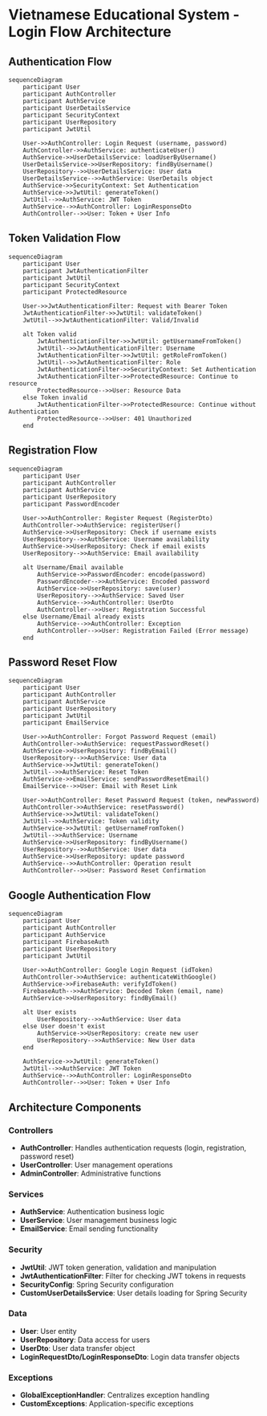 # Vietnamese Educational System - Login Flow Architecture

## Authentication Flow

```mermaid
sequenceDiagram
    participant User
    participant AuthController
    participant AuthService
    participant UserDetailsService
    participant SecurityContext
    participant UserRepository
    participant JwtUtil

    User->>AuthController: Login Request (username, password)
    AuthController->>AuthService: authenticateUser()
    AuthService->>UserDetailsService: loadUserByUsername()
    UserDetailsService->>UserRepository: findByUsername()
    UserRepository-->>UserDetailsService: User data
    UserDetailsService-->>AuthService: UserDetails object
    AuthService->>SecurityContext: Set Authentication
    AuthService->>JwtUtil: generateToken()
    JwtUtil-->>AuthService: JWT Token
    AuthService-->>AuthController: LoginResponseDto
    AuthController-->>User: Token + User Info
```

## Token Validation Flow

```mermaid
sequenceDiagram
    participant User
    participant JwtAuthenticationFilter
    participant JwtUtil
    participant SecurityContext
    participant ProtectedResource

    User->>JwtAuthenticationFilter: Request with Bearer Token
    JwtAuthenticationFilter->>JwtUtil: validateToken()
    JwtUtil-->>JwtAuthenticationFilter: Valid/Invalid
    
    alt Token valid
        JwtAuthenticationFilter->>JwtUtil: getUsernameFromToken()
        JwtUtil-->>JwtAuthenticationFilter: Username
        JwtAuthenticationFilter->>JwtUtil: getRoleFromToken()
        JwtUtil-->>JwtAuthenticationFilter: Role
        JwtAuthenticationFilter->>SecurityContext: Set Authentication
        JwtAuthenticationFilter->>ProtectedResource: Continue to resource
        ProtectedResource-->>User: Resource Data
    else Token invalid
        JwtAuthenticationFilter->>ProtectedResource: Continue without Authentication
        ProtectedResource-->>User: 401 Unauthorized
    end
```

## Registration Flow

```mermaid
sequenceDiagram
    participant User
    participant AuthController
    participant AuthService
    participant UserRepository
    participant PasswordEncoder

    User->>AuthController: Register Request (RegisterDto)
    AuthController->>AuthService: registerUser()
    AuthService->>UserRepository: Check if username exists
    UserRepository-->>AuthService: Username availability
    AuthService->>UserRepository: Check if email exists
    UserRepository-->>AuthService: Email availability
    
    alt Username/Email available
        AuthService->>PasswordEncoder: encode(password)
        PasswordEncoder-->>AuthService: Encoded password
        AuthService->>UserRepository: save(user)
        UserRepository-->>AuthService: Saved User
        AuthService-->>AuthController: UserDto
        AuthController-->>User: Registration Successful
    else Username/Email already exists
        AuthService-->>AuthController: Exception
        AuthController-->>User: Registration Failed (Error message)
    end
```

## Password Reset Flow

```mermaid
sequenceDiagram
    participant User
    participant AuthController
    participant AuthService
    participant UserRepository
    participant JwtUtil
    participant EmailService

    User->>AuthController: Forgot Password Request (email)
    AuthController->>AuthService: requestPasswordReset()
    AuthService->>UserRepository: findByEmail()
    UserRepository-->>AuthService: User data
    AuthService->>JwtUtil: generateToken()
    JwtUtil-->>AuthService: Reset Token
    AuthService->>EmailService: sendPasswordResetEmail()
    EmailService-->>User: Email with Reset Link
    
    User->>AuthController: Reset Password Request (token, newPassword)
    AuthController->>AuthService: resetPassword()
    AuthService->>JwtUtil: validateToken()
    JwtUtil-->>AuthService: Token validity
    AuthService->>JwtUtil: getUsernameFromToken()
    JwtUtil-->>AuthService: Username
    AuthService->>UserRepository: findByUsername()
    UserRepository-->>AuthService: User data
    AuthService->>UserRepository: update password
    AuthService-->>AuthController: Operation result
    AuthController-->>User: Password Reset Confirmation
```

## Google Authentication Flow

```mermaid
sequenceDiagram
    participant User
    participant AuthController
    participant AuthService
    participant FirebaseAuth
    participant UserRepository
    participant JwtUtil

    User->>AuthController: Google Login Request (idToken)
    AuthController->>AuthService: authenticateWithGoogle()
    AuthService->>FirebaseAuth: verifyIdToken()
    FirebaseAuth-->>AuthService: Decoded Token (email, name)
    AuthService->>UserRepository: findByEmail()
    
    alt User exists
        UserRepository-->>AuthService: User data
    else User doesn't exist
        AuthService->>UserRepository: create new user
        UserRepository-->>AuthService: New User data
    end
    
    AuthService->>JwtUtil: generateToken()
    JwtUtil-->>AuthService: JWT Token
    AuthService-->>AuthController: LoginResponseDto
    AuthController-->>User: Token + User Info
```

## Architecture Components

### Controllers
- **AuthController**: Handles authentication requests (login, registration, password reset)
- **UserController**: User management operations
- **AdminController**: Administrative functions

### Services
- **AuthService**: Authentication business logic
- **UserService**: User management business logic
- **EmailService**: Email sending functionality

### Security
- **JwtUtil**: JWT token generation, validation and manipulation
- **JwtAuthenticationFilter**: Filter for checking JWT tokens in requests
- **SecurityConfig**: Spring Security configuration
- **CustomUserDetailsService**: User details loading for Spring Security

### Data
- **User**: User entity
- **UserRepository**: Data access for users
- **UserDto**: User data transfer object
- **LoginRequestDto/LoginResponseDto**: Login data transfer objects

### Exceptions
- **GlobalExceptionHandler**: Centralizes exception handling
- **CustomExceptions**: Application-specific exceptions
